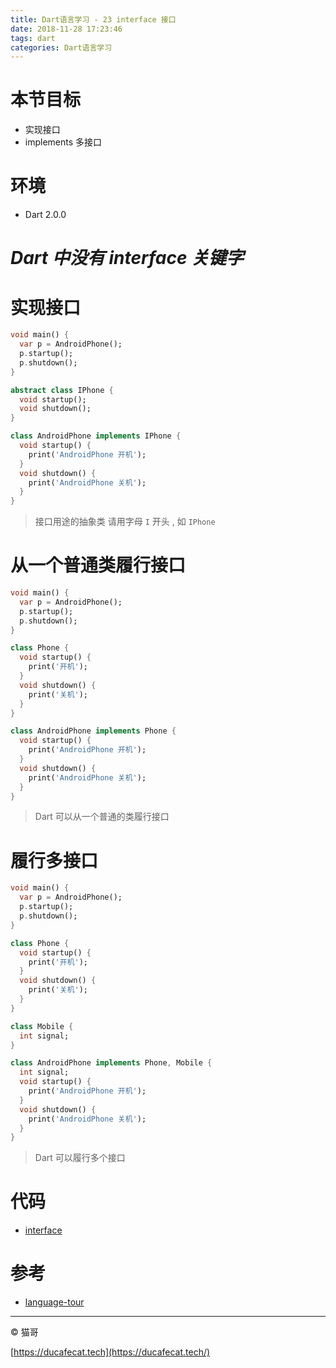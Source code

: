 ```yaml
---
title: Dart语言学习 - 23 interface 接口
date: 2018-11-28 17:23:46
tags: dart
categories: Dart语言学习
---
```


# 本节目标

- 实现接口
- implements 多接口

# 环境

- Dart 2.0.0

# *Dart 中没有 interface 关键字*

# 实现接口

```dart
void main() {
  var p = AndroidPhone();
  p.startup();
  p.shutdown();
}

abstract class IPhone {
  void startup();
  void shutdown();
}

class AndroidPhone implements IPhone {
  void startup() {
    print('AndroidPhone 开机');
  }
  void shutdown() {
    print('AndroidPhone 关机');
  }
}
```

> 接口用途的抽象类 请用字母 `I` 开头 , 如 `IPhone`

# 从一个普通类履行接口

```dart
void main() {
  var p = AndroidPhone();
  p.startup();
  p.shutdown();
}

class Phone {
  void startup() {
    print('开机');
  }
  void shutdown() {
    print('关机');
  }
}

class AndroidPhone implements Phone {
  void startup() {
    print('AndroidPhone 开机');
  }
  void shutdown() {
    print('AndroidPhone 关机');
  }
}
```

> Dart 可以从一个普通的类履行接口

# 履行多接口

```dart
void main() {
  var p = AndroidPhone();
  p.startup();
  p.shutdown();
}

class Phone {
  void startup() {
    print('开机');
  }
  void shutdown() {
    print('关机');
  }
}

class Mobile {
  int signal;
}

class AndroidPhone implements Phone, Mobile {
  int signal;
  void startup() {
    print('AndroidPhone 开机');
  }
  void shutdown() {
    print('AndroidPhone 关机');
  }
}
```

> Dart 可以履行多个接口

# 代码

- [interface](https://github.com/ducafecat/dart-learn/blob/master/19-%E7%B1%BB/interface.dart)

# 参考

- [language-tour](https://www.dartlang.org/guides/language/language-tour)

---

© 猫哥

[https://ducafecat.tech](https://ducafecat.tech/)
